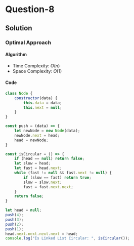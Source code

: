 # Question-8


## Solution


### Optimal Approach


#### Algorithm


- Time Complexity: $O(n)$
- Space Complexity: $O(1)$


#### Code


```javascript
class Node {
    constructor(data) {
        this.data = data;
        this.next = null;
    }
}

const push = (data) => {
    let newNode = new Node(data);
    newNode.next = head;
    head = newNode;
}

const isCircular = () => {
    if (head == null) return false;
    let slow = head;
    let fast = head.next;
    while (fast != null && fast.next != null) {
        if (slow == fast) return true;
        slow = slow.next;
        fast = fast.next.next;
    }
    return false;
}

let head = null;
push(4);
push(3);
push(2);
push(1);
head.next.next.next.next = head;
console.log("Is Linked List Circular: ", isCircular());
```